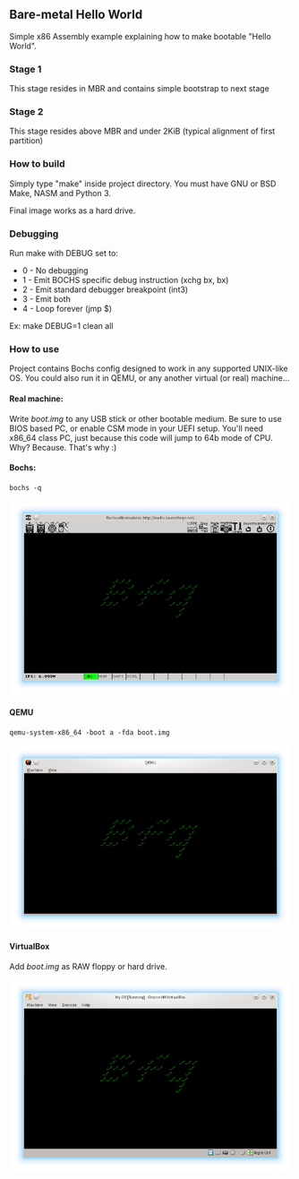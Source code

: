 ## Bare-metal Hello World

Simple x86 Assembly example explaining how to make bootable "Hello World".

### Stage 1
This stage resides in MBR and contains simple bootstrap to next stage

### Stage 2
This stage resides above MBR and under 2KiB (typical alignment of first
partition)

### How to build
Simply type "make" inside project directory. You must have GNU or BSD Make,
NASM and Python 3.

Final image works as a hard drive.

### Debugging
Run make with DEBUG set to:

- 0 - No debugging
- 1 - Emit BOCHS specific debug instruction (xchg bx, bx)
- 2 - Emit standard debugger breakpoint (int3)
- 3 - Emit both
- 4 - Loop forever (jmp $)

Ex: make DEBUG=1 clean all

### How to use
Project contains Bochs config designed to work in any supported UNIX-like OS.
You could also run it in QEMU, or any another virtual (or real) machine…

#### Real machine:
Write *boot.img* to any USB stick or other bootable medium.
Be sure to use BIOS based PC, or enable CSM mode in your UEFI setup.
You'll need x86_64 class PC, just because this code will jump to 64b mode of CPU.
Why? Because. That's why :)

#### Bochs:

    bochs -q

![BOCHS](screenshot-bochs.png)


#### QEMU

    qemu-system-x86_64 -boot a -fda boot.img

![QEMU](screenshot-qemu.png)

#### VirtualBox

Add *boot.img* as RAW floppy or hard drive.

![VirtualBox](screenshot-vbox.png)
